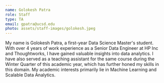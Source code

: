 ```yaml
---
name: Golokesh Patra
role: Staff
type: TA
email: gpatra@ucsd.edu
photo: assets/staff-images/golokesh.jpeg
---
```

My name is Golokesh Patra, a first-year Data Science Master's student. With over 4 years of work experience as a Senior Data Engineer at HP Inc and Thoughtworks, I have gained valuable insights into data analytics. I have also served as a teaching assistant for the same course during the Winter Quarter of this academic year, which has further honed my skills in this domain. My academic interests primarily lie in Machine Learning and Scalable Data Analytics.